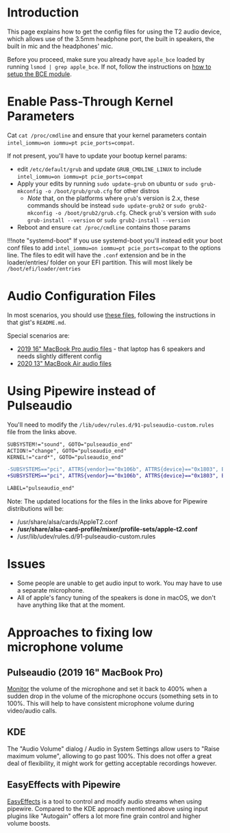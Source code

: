 # Introduction

This page explains how to get the config files for using the T2 audio device, which allows use of the 3.5mm headphone port, the built in speakers, the built in mic and the headphones' mic.

Before you proceed, make sure you already have `apple_bce` loaded by running `lsmod | grep apple_bce`. If not, follow the instructions on [how to setup the BCE module](https://wiki.t2linux.org/guides/dkms/#installing-modules).

# Enable Pass-Through Kernel Parameters

Cat `cat /proc/cmdline` and ensure that your kernel parameters contain `intel_iommu=on iommu=pt pcie_ports=compat`.

If not present, you'll have to update your bootup kernel params:

- edit `/etc/default/grub` and update `GRUB_CMDLINE_LINUX` to include `intel_iommu=on iommu=pt pcie_ports=compat`
- Apply your edits by running `sudo update-grub` on ubuntu or `sudo grub-mkconfig -o /boot/grub/grub.cfg` for other distros
  - *Note* that, on the platforms where `grub`'s version is 2.x, these commands should be instead `sudo update-grub2` or `sudo grub2-mkconfig -o /boot/grub2/grub.cfg`. Check `grub`'s version with `sudo grub-install --version` or `sudo grub2-install --version`
- Reboot and ensure `cat /proc/cmdline` contains those params

!!!note "systemd-boot"
    If you use systemd-boot you'll instead edit your boot conf files to add `intel_iommu=on iommu=pt pcie_ports=compat` to the options line. The files to edit will have the `.conf` extension and be in the loader/entries/ folder on your EFI partition. This will most likely be `/boot/efi/loader/entries`

# Audio Configuration Files

In most scenarios, you should use [these files](https://gist.github.com/MCMrARM/c357291e4e5c18894bea10665dcebffb), following the instructions in that gist's `README.md`.

Special scenarios are:

- [2019 16" MacBook Pro audio files](https://gist.github.com/kevineinarsson/8e5e92664f97508277fefef1b8015fba) - that laptop has 6 speakers and needs slightly different config
- [2020 13" MacBook Air audio files](https://gist.github.com/bigbadmonster17/8b670ae29e0b7be2b73887f3f37a057b)

# Using Pipewire instead of Pulseaudio

You'll need to modify the `/lib/udev/rules.d/91-pulseaudio-custom.rules` file from the links above.

```diff
SUBSYSTEM!="sound", GOTO="pulseaudio_end"
ACTION!="change", GOTO="pulseaudio_end"
KERNEL!="card*", GOTO="pulseaudio_end"

-SUBSYSTEMS=="pci", ATTRS{vendor}=="0x106b", ATTRS{device}=="0x1803", ENV{PULSE_PROFILE_SET}="apple-t2.conf"
+SUBSYSTEMS=="pci", ATTRS{vendor}=="0x106b", ATTRS{device}=="0x1803", ENV{PULSE_PROFILE_SET}="apple-t2.conf", ENV{ACP_PROFILE_SET}="apple-t2.conf"

LABEL="pulseaudio_end"
```

Note: The updated locations for the files in the links above for Pipewire distributions will be:

- /usr/share/alsa/cards/AppleT2.conf
- **/usr/share/alsa-card-profile/mixer/profile-sets/apple-t2.conf**
- /usr/lib/udev/rules.d/91-pulseaudio-custom.rules

# Issues

- Some people are unable to get audio input to work. You may have to use a separate microphone.
- All of apple's fancy tuning of the speakers is done in macOS, we don't have anything like that at the moment.

# Approaches to fixing low microphone volume

## Pulseaudio (2019 16" MacBook Pro)

[Monitor](https://github.com/mahboobkarimian/mbp-2019-Ubuntu-audio) the volume of the microphone and set it back to 400% when a sudden drop in the volume of the microphone occurs (something sets in to 100%. This will help to have consistent microphone volume during video/audio calls.

## KDE

The "Audio Volume" dialog / Audio in System Settings allow users to "Raise maximum volume", allowing to go past 100%. This
does not offer a great deal of flexibility, it might work for getting acceptable recordings however.

## EasyEffects with Pipewire

[EasyEffects](https://github.com/wwmm/easyeffects) is a tool to control and modify audio streams when using pipewire. Compared
to the KDE approach mentioned above using input plugins like "Autogain" offers a lot more fine grain control and higher volume
boosts.
